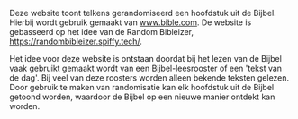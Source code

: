 Deze website toont telkens gerandomiseerd een hoofdstuk uit de Bijbel. Hierbij wordt gebruik gemaakt van www.bible.com. De website is gebasseerd op het idee van de Random Bibleizer, https://randombibleizer.spiffy.tech/.

Het idee voor deze website is ontstaan doordat bij het lezen van de Bijbel vaak gebruikt gemaakt wordt van een Bijbel-leesrooster of een 'tekst van de dag'. Bij veel van deze roosters worden alleen bekende teksten gelezen. Door gebruik te maken van randomisatie kan elk hoofdstuk uit de Bijbel getoond worden, waardoor de Bijbel op een nieuwe manier ontdekt kan worden.  
